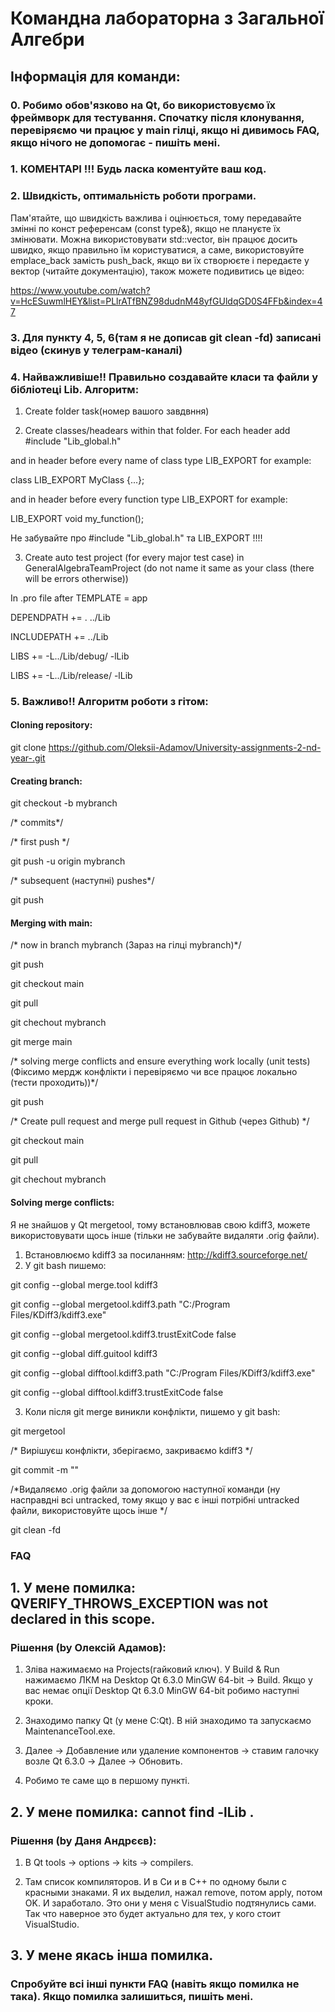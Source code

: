 # Командна лабораторна з Загальної Алгебри

## Інформація для команди:
### 0. Робимо обов'язково на Qt, бо використовуємо їх фреймворк для тестування. Спочатку після клонування, перевіряємо чи працює у main гілці, якщо ні дивимось FAQ, якщо нічого не допомогає - пишіть мені.
### 1. КОМЕНТАРІ !!! Будь ласка коментуйте ваш код.
### 2. Швидкість, оптимальність роботи програми.
Пам'ятайте, що швидкість важлива і оцінюється, тому передавайте змінні по конст референсам (const type&), якщо не плануєте їх змінювати. Можна використовувати std::vector, він працює досить швидко, якщо правильно їм користуватися, а саме, використовуйте emplace_back замість push_back, якщо ви їх створюєте і передаєте у вектор (читайте документацію), також можете подивитись це відео:

https://www.youtube.com/watch?v=HcESuwmlHEY&list=PLlrATfBNZ98dudnM48yfGUldqGD0S4FFb&index=47

### 3. Для пункту 4, 5, 6(там я не дописав git clean -fd) записані відео (скинув у телеграм-каналі)

### 4. Найважливіше!! Правильно создавайте класи та файли у бібліотеці Lib. Алгоритм:

1. Create folder task(номер вашого завдвння)

2. Create classes/headears within that folder. For each header add 
#include "Lib_global.h"

and in header before every name of class type LIB_EXPORT
for example:

class LIB_EXPORT MyClass {...};

and in header before every function type LIB_EXPORT
for example:

LIB_EXPORT void my_function();

Не забувайте про #include "Lib_global.h" та LIB_EXPORT !!!!

3. Create auto test project (for every major test case) in GeneralAlgebraTeamProject 
  (do not name it same as your class (there will be errors otherwise))

In .pro file after TEMPLATE = app

DEPENDPATH += . ../Lib

INCLUDEPATH += ../Lib

LIBS += -L../Lib/debug/ -lLib

LIBS += -L../Lib/release/ -lLib

### 5. Важливо!! Алгоритм роботи з гітом:
#### Cloning repository:

git clone https://github.com/Oleksii-Adamov/University-assignments-2-nd-year-.git

#### Creating branch:

git checkout -b mybranch

/* commits*/

/* first push */

git push -u origin mybranch

/* subsequent (наступні) pushes*/

git push

#### Merging with main:

/* now in branch mybranch (Зараз на гілці mybranch)*/

git push

git checkout main

git pull

git chechout mybranch

git merge main

/* solving merge conflicts and ensure everything work locally (unit tests) (Фіксимо мердж конфлікти і перевіряємо чи
 все працює локально (тести проходить))*/

git push
 
/* Create pull request and merge pull request in Github (через Github) */

git checkout main

git pull

git chechout mybranch

#### Solving merge conflicts:

Я не знайшов у Qt mergetool, тому встановлював свою kdiff3, можете використовувати щось інше (тільки не забувайте видаляти .orig файли).

1. Встановлюємо kdiff3 за посиланням:
	http://kdiff3.sourceforge.net/
2. У git bash пишемо:

git config --global merge.tool kdiff3
	
git config --global mergetool.kdiff3.path "C:/Program Files/KDiff3/kdiff3.exe"

git config --global mergetool.kdiff3.trustExitCode false

git config --global diff.guitool kdiff3

git config --global difftool.kdiff3.path "C:/Program Files/KDiff3/kdiff3.exe"

git config --global difftool.kdiff3.trustExitCode false

3. Коли після git merge виникли конфлікти, пишемо у git bash:

git mergetool

/* Вирішуєш конфлікти, зберігаємо, закриваємо kdiff3 */

git commit -m ""

/*Видаляємо .orig файли за допомогою наступної команди (ну насправдні всі untracked, тому якщо у вас є інші потрібні untracked файли, використовуйте щось інше */

git clean -fd

### FAQ
## 1. У мене помилка: QVERIFY_THROWS_EXCEPTION was not declared in this scope.
### Рішення (by Олексій Адамов):

1. Зліва нажимаємо на Projects(гайковий ключ). У Build & Run нажимаємо ЛКМ на Desktop Qt 6.3.0 MinGW 64-bit -> Build. Якщо у вас немає опції Desktop Qt 6.3.0 MinGW 64-bit робимо наступні кроки.

2. Знаходимо папку Qt (у мене C:Qt). В ній знаходимо та запускаємо MaintenanceTool.exe.

3. Далее -> Добавление или удаление компонентов -> ставим галочку возле Qt 6.3.0 -> Далее -> Обновить.

4. Робимо те саме що в першому пункті.

## 2. У мене помилка: cannot find -lLib .
### Рішення (by Даня Андрєєв):

1. В Qt tools -> options -> kits -> compilers.

2. Там список компиляторов. И в Си и в С++ по одному были с красными знаками. Я их выделил, нажал remove, потом apply, потом OK. И заработало. Это они у меня с VisualStudio подтянулись сами. Так что наверное это будет актуально для тех, у кого стоит VisualStudio.

## 3. У мене якась інша помилка.
### Спробуйте всі інші пункти FAQ (навіть якщо помилка не така). Якщо помилка залишиться, пишіть мені.